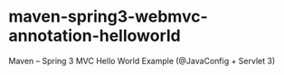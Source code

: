 # maven-spring3-webmvc-annotation-helloworld
Maven – Spring 3 MVC Hello World Example (@JavaConfig + Servlet 3)
